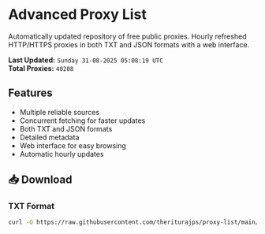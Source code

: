 # Advanced Proxy List

Automatically updated repository of free public proxies. Hourly refreshed HTTP/HTTPS proxies in both TXT and JSON formats with a web interface.

**Last Updated:** `Sunday 31-08-2025 05:08:19 UTC`  
**Total Proxies:** `40208`

## Features
- Multiple reliable sources
- Concurrent fetching for faster updates
- Both TXT and JSON formats
- Detailed metadata
- Web interface for easy browsing
- Automatic hourly updates

## 📥 Download

### TXT Format
```bash
curl -O https://raw.githubusercontent.com/theriturajps/proxy-list/main/proxies.txt